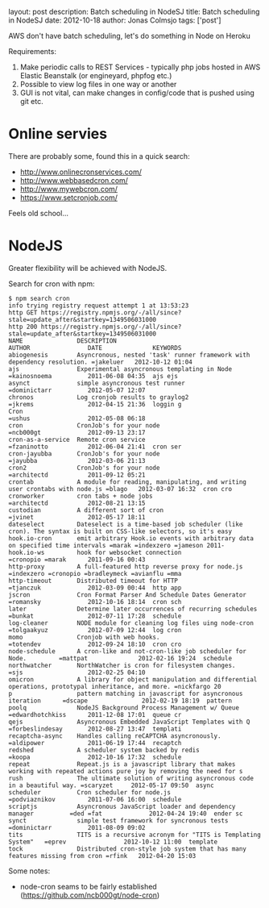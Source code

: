 layout: post
description: Batch scheduling in NodeSJ
title: Batch scheduling in NodeSJ
date: 2012-10-18
author: Jonas Colmsjo
tags: ['post']

AWS don't have batch scheduling, let's do something in Node on Heroku





Requirements:

1. Make periodic calls to REST Services - typically php jobs hosted in AWS Elastic Beanstalk (or engineyard, phpfog etc.)
1. Possible to view log files in one way or another
1. GUI is not vital, can make changes in config/code that is pushed using git etc. 


# Online servies

There are probably some, found this in a quick search:

* http://www.onlinecronservices.com/
* http://www.webbasedcron.com/
* http://www.mywebcron.com/
* https://www.setcronjob.com/

Feels old school...

# NodeJS

Greater flexibility will be achieved with NodeJS.

Search for cron with npm:
```
$ npm search cron
info trying registry request attempt 1 at 13:53:23
http GET https://registry.npmjs.org/-/all/since?stale=update_after&startkey=1349506031000
http 200 https://registry.npmjs.org/-/all/since?stale=update_after&startkey=1349506031000
NAME               DESCRIPTION                                                   AUTHOR                DATE              KEYWORDS
abiogenesis        Asyncronous, nested 'task' runner framework with dependency resolution. =jakeluer   2012-10-12 01:04
ajs                Experimental asyncronous templating in Node                   =kainosnoema          2011-06-08 04:35  ajs ejs
asynct             simple asyncronous test runner                                =dominictarr          2012-05-07 12:07
chronos            Log cronjob results to graylog2                               =jkrems               2012-04-15 21:36  loggin g
Cron                                                                             =ushus                2012-05-08 06:18
cron               CronJob's for your node                                       =ncb000gt             2012-09-13 23:17
cron-as-a-service  Remote cron service                                           =fzaninotto           2012-06-04 21:41  cron ser
cron-jayubba       CronJob's for your node                                       =jayubba              2012-03-06 21:13
cron2              CronJob's for your node                                       =architectd           2011-09-12 05:21
crontab            A module for reading, manipulating, and writing user crontabs with node.js =blago   2012-03-07 16:32  cron cro
cronworker         cron tabs + node jobs                                         =architectd           2012-08-21 13:15
custodian          A different sort of cron                                      =jvinet               2012-05-17 18:11
dateselect         Dateselect is a time-based job scheduler (like cron). The syntax is built on CSS-like selectors, so it's easy
hook.io-cron       emit arbitrary Hook.io events with arbitrary data on specified time intervals =marak =indexzero =jameson 2011-
hook.io-ws         hook for websocket connection                                 =cronopio =marak      2011-09-16 00:43
http-proxy         A full-featured http reverse proxy for node.js                =indexzero =cronopio =bradleymeck =avianflu =mma
http-timeout       Distributed timeout for HTTP                                  =tjanczuk             2012-03-09 00:44  http app
jscron             Cron Format Parser And Schedule Dates Generator               =romansky             2012-10-16 18:14  cron sch
later              Determine later occurrences of recurring schedules            =bunkat               2012-07-11 17:28  schedule
log-cleaner        NODE module for cleaning log files uing node-cron             =tolgaakyuz           2012-07-09 12:44  log cron
momo               Cronjob with web hooks.                                       =totendev             2012-09-24 18:10  cron cro
node-schedule      A cron-like and not-cron-like job scheduler for Node.         =mattpat              2012-02-16 19:24  schedule
northwatcher       NorthWatcher is cron for filesystem changes.                  =sjs                  2012-02-25 04:10
omicron            A library for object manipulation and differential operations, prototypal inheritance, and more. =nickfargo 20
p                  pattern matching in javascript for asyncronous iteration      =dscape               2012-02-19 18:19  pattern
poolq              NodeJS Background Process Management w/ Queue                 =edwardhotchkiss      2011-12-08 17:01  queue cr
qejs               Asyncronous Embedded JavaScript Templates with Q              =forbeslindesay       2012-08-27 13:47  templati
recaptcha-async    Handles calling reCAPTCHA asyncronously.                      =aldipower            2011-06-19 17:44  recaptch
redshed            A scheduler system backed by redis                            =koopa                2012-10-16 17:32  schedule
repeat             Repeat.js is a javascript library that makes working with repeated actions pure joy by removing the need for s
rush               The ultimate solution of writing asyncronous code in a beautiful way. =scaryzet     2012-05-17 09:50  async
scheduler          Cron scheduler for node.js                                    =podviaznikov         2011-07-06 16:00  schedule
scriptjs           Asyncronous JavaScript loader and dependency manager          =ded =fat             2012-04-24 19:40  ender sc
synct              simple test framework for syncronous tests                    =dominictarr          2011-08-09 09:02
tits               TITS is a recursive acronym for "TITS is Templating System"   =eprev                2012-10-12 11:00  template
tock               Distributed cron-style job system that has many features missing from cron =rfink   2012-04-20 15:03
```


Some notes:
 * node-cron seams to be fairly established (https://github.com/ncb000gt/node-cron)



